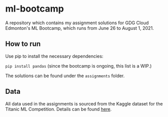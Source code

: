# ml-bootcamp
A repository which contains my assignment solutions for GDG Cloud Edmonton's ML Bootcamp, which runs from June 26 to August 1, 2021.

## How to run
Use pip to install the necessary dependencies:

``` pip install pandas ``` (since the bootcamp is ongoing, this list is a WIP.)

The solutions can be found under the ```assignments``` folder.

## Data
All data used in the assignments is sourced from the Kaggle dataset for the Titanic ML Competition. Details can be found [here](https://www.kaggle.com/c/titanic).

